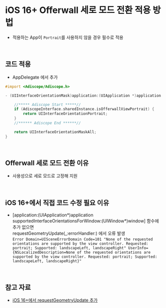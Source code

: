 # iOS 16+ Offerwall 세로 모드 전환 적용 방법
- 적용하는 App이 `Portrait`를 사용하지 않을 경우 필수로 적용   
<br/>

## 코드 적용
- AppDelegate 에서 추가
```objectivec
#import <Adiscope/Adiscope.h>
```
```objectivec
- (UIInterfaceOrientationMask)application:(UIApplication *)application supportedInterfaceOrientationsForWindow:(UIWindow *)window {

    //***** Adiscope Start *****//
    if (AdiscopeInterface.sharedInstance.isOfferwallViewPortrait) {
        return UIInterfaceOrientationPortrait;
    }
    //****** Adiscope End ******//

    return UIInterfaceOrientationMaskAll;
}
```
<br/>

## Offerwall 세로 모드 전환 이유
- 사용성으로 세로 모드로 고정해 지원
<br/>

## iOS 16+에서 직접 코드 수정 필요 이유
- [application:(UIApplication*)application supportedInterfaceOrientationsForWindow:(UIWindow*)window] 함수에 추가 없으면   
  requestGeometryUpdate(_:errorHandler:) 에서 오류 발생   
  `Error Domain=UISceneErrorDomain Code=101 "None of the requested orientations are supported by the view controller. Requested: portrait; Supported: landscapeLeft, landscapeRight" UserInfo={NSLocalizedDescription=None of the requested orientations are supported by the view controller. Requested: portrait; Supported: landscapeLeft, landscapeRight}"`   
<br/>

## 참고 자료
- [iOS 16+에서 requestGeometryUpdate 추가](https://developer.apple.com/documentation/uikit/uiwindowscene/3975944-requestgeometryupdate/)
